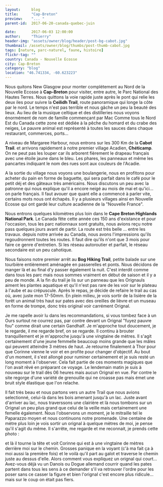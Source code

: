 ```yaml
---
layout:     blog
title:      "Cap-Breton"
preview:    "... "
parent-id:  2017-06-20-canada-quebec-juin

date:       2017-06-03 12:00:00
author:     "Thierry"
header-img: "assets/owner/blog/header/post-bg-cabot.jpg"
thumbnail: /assets/owner/blog/thumbs/post-thumb-cabot.jpg
tags: [nature, parc-naturel, faune, histoire]
flickr-tag: ""
country: Canada - Nouvelle Ecosse
city: Cap-Breton
category: "blog"
location: "46.741334, -60.623223"
---
```


Nous quitons New Glasgow pour monter complétement au Nord de la Nouvelle Ecosse à **Cap-Breton** pour visiter, entre autre, le Parc National des Hautes Terres. Nous quittons la voie rapide juste après le pont qui relie les deux iles pour suivre la **Ceilidh Trail**, route panoramique qui longe la côte par le nord. Le temps n'est pas terrible et nous gâche un peu la beauté des lieux. Au lieu de la musique celtique et des distilleries nous voyons énormément de nom de famille commençant par Mac
Comme tous le Nord Est du Canada cette zone est dédiée à la pêche du homard et du crabe des neiges, Le pauvre animal est représenté à toutes les sauces dans chaque restaurant, commerces, ports...   

A niveau de Margaree Harbour, nous entrons sur les 300 Km de la **Cabot Trail**. et arrivons rapidement à notre premier village Acadien, **Chéticamp**. On ne peut pas les louper car ils arborent fièrement le drapeau français avec une étoile jaune dans le bleu. Les phares, les panneaux et même les pancartes indiquant le nom des rues sont aux couleurs de l'Acadie.   

A la sortie du village nous voyons une boulangerie, nous en profitons pour acheter du pain en forme de baguette, qui sera parfait dans le café pour le petit déj et des gâteaux très américains. Nous discutons un peu avec la patronne qui nous explique qu'il a encore neigé au mois de mai et qu'ici... on parle français. Il faut avouer que quant elle a commencé à parler vite, certains mots nous ont échapés. Il y a plusieurs villages ainsi en Nouvelle Ecosse qui ont gardé leur culture acadienne de la "Nouvelle France".  

Nous entrons quelques kilomètres plus loin dans le **Cape Breton Highlands National Park**. Le Canada fête cette année ces 150 ans d'existance et pour l'occasion, tous les parc nationnaux sont gratuits, nous avions reçu notre pass quelques jours avant de partir. La route est très belle ... entre les travaux. depuis notre arrivée au Canada, nous avons l'impressions qu'ils regoudronnent toutes les routes. Il faut dire qu'ils n'ont que 3 mois pour faire ce genre d'entretien. Si les réseau autoroutier et parfait, le réseau secondaire est un peu cahotique.  

Nous faisons notre premier arrêt au **Bog Hiking Trail**, petite balade sur une tourbière entièrement aménagée en passerelles et ponts. Nous décidons de manger là et au final d'y passer également la nuit. C'est interdit comme dans tous les parc mais nous sommes vraiment en début de saison et il y a peu de monde. A la fin du trail je lis sur un panneau que les Orignauls aiment les plantes aquatique et qu'il n'est pas rare de les voir sur le plateau à l'aube et au crépuscule. Après le repas, je décide de refaire le trail au cas où, avec juste mon 17-50mm. En plein milieu, je vois sortir de la lisière de la forêt un animal très haut sur pates avec des oreilles de lièvre et un museau en forme de trompe, donc très original voir carrément Orignal.  

Je me rapelle avoir lu dans les recommandations, si vous tombez face à un Ours surtout ne courrez pas, par contre devant un Orignal "fuyez pauvre fou" comme dirait une certain Gandhalf. Je m'approche tout doucement, je le regarde, il me regarde bref, on se regarde. Il continu à brouter tranquillement et je m'approche jusqu'à une vingtaine de mètres. Il s'agit certainement d'une jeune femmelle beaucoup moins grande que les mâles qui peuvent atteindre 3 mètres de haut. Je retourne finalement à Thor pour que Corinne vienne le voir et en profite pour changer d'objectif. Au bout d'un moment, il s'est allongé pour ruminer certainement et je suis resté un long moment à l'observer. Cela fait partie de ces moments magiques que l'on avait rêvé en préparant ce voyage. Le lendemain matin je suis à nouveau sur le trail dès 06 heures mais aucun Orignal en vue. Par contre le site regorge d'une variété de grenouille qui ne croasse pas mais émet une bruit style élastique que l'on relache.  

Il fait très beau et nous partons vers un autre Trail que nous avions selectionné, celui-là dans les bois amenant jusqu'à un lac. Juste avant d'arriver au lac, nous traverssons une clairière et là nous tombons sur un Orignal un peu plus grand que celui de la veille mais certainement une femelle également. Nous l'observons un moment, je le mitraille tel le Paparazzo moyen et nous continuons notre promenade. Une centaine de mètre plus loin je vois sortir un orignal à quelque mètres de moi, je pense qu'il s'agit du même. Il s'arrête, me regarde et me reconnait, je prends cette photo :  


et là il tourne la tête et voit Corinne qui est à une vingtaine de mètres derrière moi sur le chemin. Grosses panique en la voyant (c'à ma fait ça à moi aussi la première fois) et le voilà qu'il part au galot et traverse le chemin juste au dessus d'elle. Alors comment vous expliquez un orignal qui court... Avez-vous déjà vu un Danois ou Dogue allemand courrir quand les pates partent dans tous les sens à ce demander s'il va retrouver l'ordre pour les poser sans ce casser la figure et bien l'orignal c'est encore plus ridicule... mais sur le coup on était pas fiers.   